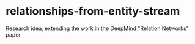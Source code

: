 # relationships-from-entity-stream

Research idea, extending the work in the DeepMind "Relation Networks" paper

